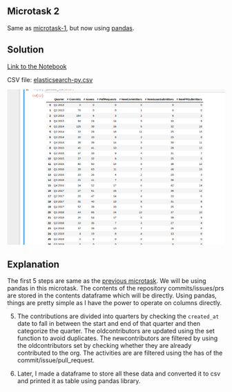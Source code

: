 ## Microtask 2

Same as [microtask-1](https://github.com/vchrombie/chaoss-microtasks#microtask-1), but now using [pandas](http://pandas.pydata.org/).

## Solution

[Link to the Notebook](microtask-2.ipynb)

CSV file: [elasticsearch-py.csv](elasticsearch-py.csv)

![mt2](../images/mt2.png)

## Explanation

The first 5 steps are same as the [previous microtask](https://github.com/vchrombie/chaoss-microtasks/tree/master/microtask-0). We will be using pandas in this microtask. The contents of the repository commits/issues/prs are stored in the contents dataframe which will be directly. Using pandas, things are pretty simple as I have the power to operate on columns directly.

5. The contributions are divided into quarters by checking the `created_at`  date to fall in between the start and end of that quarter and then categorize the quarter. The oldcontributors are updated using the set function to avoid duplicates. The newcontributors are filtered by using the oldcontributors set by checking whether they are already contributed to the org. The activities are are filtered using the has of the commit/issue/pull_request.

6. Later, I made a dataframe to store all these data and converted it to csv and printed it as table using pandas library.